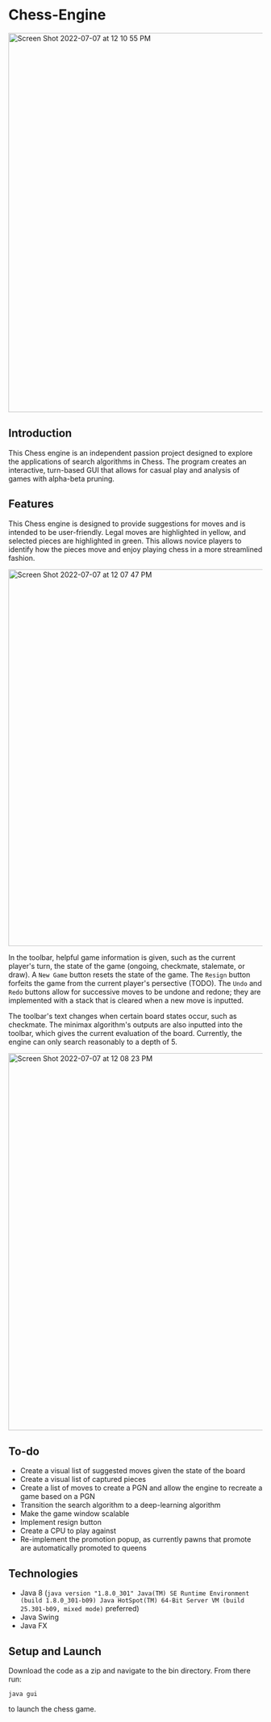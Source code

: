 # Chess-Engine
<img width="751" alt="Screen Shot 2022-07-07 at 12 10 55 PM" src="https://user-images.githubusercontent.com/66751933/177831277-7d1a0074-95bf-46f3-b477-e46a125d12eb.png">

## Introduction
This Chess engine is an independent passion project designed to explore the applications of search algorithms in Chess. The program creates an interactive, turn-based GUI that allows for casual play and analysis of games with alpha-beta pruning.

## Features
This Chess engine is designed to provide suggestions for moves and is intended to be user-friendly. Legal moves are highlighted in yellow, and selected pieces are highlighted in green. This allows novice players to identify how the pieces move and enjoy playing chess in a more streamlined fashion. 

<img width="746" alt="Screen Shot 2022-07-07 at 12 07 47 PM" src="https://user-images.githubusercontent.com/66751933/177836076-5ad1b184-d165-4ca1-b774-3a212b867407.png">

In the toolbar, helpful game information is given, such as the current player's turn, the state of the game (ongoing, checkmate, stalemate, or draw). A ```New Game``` button resets the state of the game. The ```Resign``` button forfeits the game from the current player's persective (TODO). The ```Undo``` and ```Redo``` buttons allow for successive moves to be undone and redone; they are implemented with a stack that is cleared when a new move is inputted.

The toolbar's text changes when certain board states occur, such as checkmate. The minimax algorithm's outputs are also inputted into the toolbar, which gives the current evaluation of the board. Currently, the engine can only search reasonably to a depth of 5.

<img width="747" alt="Screen Shot 2022-07-07 at 12 08 23 PM" src="https://user-images.githubusercontent.com/66751933/177836508-92449fc6-5218-462e-8886-ca5ccb63a6aa.png">

## To-do
* Create a visual list of suggested moves given the state of the board
* Create a visual list of captured pieces
* Create a list of moves to create a PGN and allow the engine to recreate a game based on a PGN
* Transition the search algorithm to a deep-learning algorithm
* Make the game window scalable
* Implement resign button
* Create a CPU to play against
* Re-implement the promotion popup, as currently pawns that promote are automatically promoted to queens

## Technologies
* Java 8 (```java version "1.8.0_301"
Java(TM) SE Runtime Environment (build 1.8.0_301-b09)
Java HotSpot(TM) 64-Bit Server VM (build 25.301-b09, mixed mode)``` preferred)
* Java Swing
* Java FX

## Setup and Launch
Download the code as a zip and navigate to the bin directory. From there run:

```java gui``` 

to launch the chess game.
